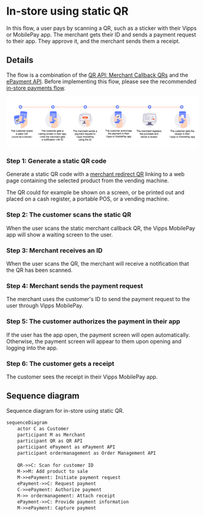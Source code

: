<!-- START_METADATA
---
title: In-store using static QR flow
sidebar_label: In-store using static QR
sidebar_position: 40
hide_table_of_contents: true
pagination_next: null
pagination_prev: null
---
END_METADATA -->

# In-store using static QR

In this flow, a user pays by scanning a QR, such as a sticker with their Vipps or MobilePay app. The merchant gets their ID and sends a payment request to their app. They approve it, and the merchant sends them a receipt.

## Details

The flow is a combination of the
[QR API: Merchant Callback QRs](https://developer.vippsmobilepay.com/docs/APIs/qr-api/vipps-qr-api#merchant-callback-qr-codes)
and the
[ePayment API](https://developer.vippsmobilepay.com/docs/APIs/epayment-api).
Before implementing this flow, please see the recommended [in-store payments flow](../in-store/README.md).

![User scans QR. Merchant gets ID and sends payment. User pays and gets receipt.](images/static_qr_at_pos.png)

### Step 1: Generate a static QR code

Generate a static QR code with a
[merchant redirect QR](https://developer.vippsmobilepay.com/docs/APIs/qr-api/vipps-qr-api#merchant-redirect-qr-codes)
linking to a web page containing the selected product from the vending machine.

The QR could for example be shown on a screen,
or be printed out and placed on a cash register, a portable POS, or a vending machine.

### Step 2: The customer scans the static QR

When the user scans the static merchant callback QR, the Vipps MobilePay app will show a waiting screen to the user.

### Step 3: Merchant receives an ID

When the user scans the QR, the merchant will receive a notification that the QR has been scanned.

### Step 4: Merchant sends the payment request

The merchant uses the customer's ID to send the payment request to the user through Vipps MobilePay.

### Step 5: The customer authorizes the payment in their app

If the user has the app open, the payment screen will open automatically.
Otherwise, the payment screen will appear to them upon opening and logging into the app.

### Step 6: The customer gets a receipt

The customer sees the receipt in their Vipps MobilePay app.

## Sequence diagram

Sequence diagram for in-store using static QR.

``` mermaid
sequenceDiagram
    actor C as Customer
    participant M as Merchant
    participant QR as QR API
    participant ePayment as ePayment API
    participant ordermanagement as Order Management API

    QR->>C: Scan for customer ID
    M->>M: Add product to sale
    M->>ePayment: Initiate payment request
    ePayment->>C: Request payment
    C->>ePayment: Authorize payment
    M->> ordermanagement: Attach receipt
    ePayment->>C: Provide payment information
    M->>ePayment: Capture payment
```
